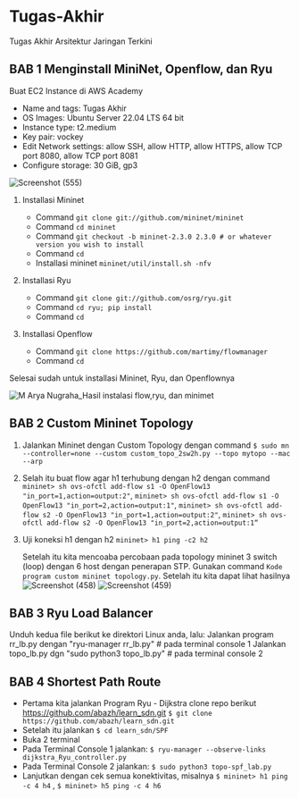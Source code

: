 # Tugas-Akhir
Tugas Akhir Arsitektur Jaringan Terkini

## BAB 1 Menginstall MiniNet, Openflow, dan Ryu

Buat EC2 Instance di AWS Academy
- Name and tags: Tugas Akhir
- OS Images: Ubuntu Server 22.04 LTS 64 bit
- Instance type: t2.medium
- Key pair: vockey
- Edit Network settings: allow SSH, allow HTTP, allow HTTPS, allow TCP port 8080, allow TCP port 8081
- Configure storage: 30 GiB, gp3

![Screenshot (555)](https://user-images.githubusercontent.com/97608893/172868674-7a7c3f1f-89dc-432a-ae1d-d971fac8742c.png)


1. Installasi Mininet
   - Command `git clone git://github.com/mininet/mininet`
   - Command `cd mininet`
   - Command `git checkout -b mininet-2.3.0 2.3.0 # or whatever version you wish to install`
   - Command `cd`
   - Installasi mininet `mininet/util/install.sh -nfv`
 
2. Installasi Ryu
   - Command `git clone git://github.com/osrg/ryu.git`
   - Command `cd ryu; pip install`
   - Command `cd`

3. Installasi Openflow
   - Command `git clone https://github.com/martimy/flowmanager`
   - Command `cd`

Selesai sudah untuk installasi Mininet, Ryu, dan Openflownya

![M Arya Nugraha_Hasil instalasi flow,ryu, dan minimet](https://user-images.githubusercontent.com/97608893/172869181-f7f06541-7950-424b-b339-8268ee284c26.png)

## BAB 2 Custom Mininet Topology

1. Jalankan Mininet dengan Custom Topology dengan command `$ sudo mn --controller=none --custom custom_topo_2sw2h.py --topo mytopo --mac --arp`
2. Selah itu buat flow agar h1 terhubung dengan h2 dengan command `mininet> sh ovs-ofctl add-flow s1 -O OpenFlow13 "in_port=1,action=output:2"`,
   `mininet> sh ovs-ofctl add-flow s1 -O OpenFlow13 "in_port=2,action=output:1"`,
   `mininet> sh ovs-ofctl add-flow s2 -O OpenFlow13 "in_port=1,action=output:2"`,
   `mininet> sh ovs-ofctl add-flow s2 -O OpenFlow13 "in_port=2,action=output:1“`
3. Uji koneksi h1 dengan h2 `mininet> h1 ping -c2 h2`
   
   Setelah itu kita mencoaba percobaan pada topology mininet 3 switch (loop) dengan 6 host dengan penerapan STP. Gunakan command `Kode program custom mininet topology.py`.
   Setelah itu kita dapat lihat hasilnya
   ![Screenshot (458)](https://user-images.githubusercontent.com/97608893/172869328-bb63de58-f8d1-45b3-86f6-8a9a524d4e55.png)
![Screenshot (459)](https://user-images.githubusercontent.com/97608893/172869349-49fdee2e-7f43-4678-a8b5-3225f2b8b1a9.png)

## BAB 3 Ryu Load Balancer

Unduh kedua file berikut ke direktori Linux anda, lalu:
Jalankan program rr_lb.py dengan "ryu-manager rr_lb.py" # pada terminal console 1
Jalankan topo_lb.py dgn "sudo python3 topo_lb.py" # pada terminal console 2

## BAB 4 Shortest Path Route

- Pertama kita jalankan Program Ryu - Dijkstra
clone repo berikut https://github.com/abazh/learn_sdn.git
`$ git clone https://github.com/abazh/learn_sdn.git`
- Setelah itu jalankan `$ cd learn_sdn/SPF`
- Buka 2 terminal
- Pada Terminal Console 1 jalankan: `$ ryu-manager --observe-links dijkstra_Ryu_controller.py`
- Pada Terminal Console 2 jalankan: `$ sudo python3 topo-spf_lab.py`
- Lanjutkan dengan cek semua konektivitas, misalnya `$ mininet> h1 ping -c 4 h4` , `$ mininet> h5 ping -c 4 h6`


